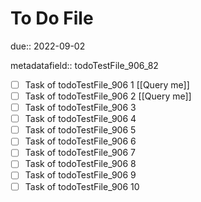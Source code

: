 # To Do File

due:: 2022-09-02

metadatafield:: todoTestFile_906_82

- [ ] Task of todoTestFile_906 1 [[Query me]]
- [ ] Task of todoTestFile_906 2 [[Query me]]
- [ ] Task of todoTestFile_906 3
- [ ] Task of todoTestFile_906 4
- [ ] Task of todoTestFile_906 5
- [ ] Task of todoTestFile_906 6
- [ ] Task of todoTestFile_906 7
- [ ] Task of todoTestFile_906 8
- [ ] Task of todoTestFile_906 9
- [ ] Task of todoTestFile_906 10